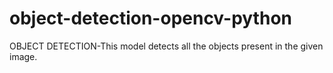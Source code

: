 # object-detection-opencv-python
OBJECT DETECTION-This model detects all the objects present in the given image.
